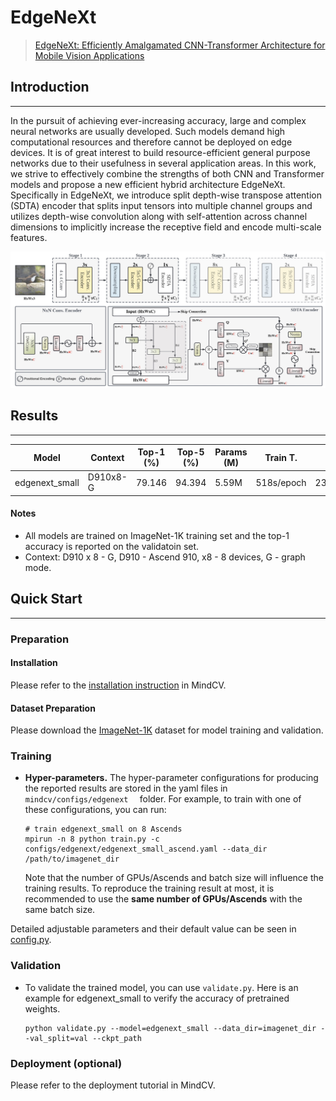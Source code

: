 # EdgeNeXt

> [EdgeNeXt: Efficiently Amalgamated CNN-Transformer Architecture for Mobile Vision Applications](https://arxiv.org/abs/2206.10589)

## Introduction

***

In the pursuit of achieving ever-increasing accuracy, large and complex neural networks are usually developed. Such models demand high computational resources and therefore cannot be deployed on edge devices. It is of great interest to build resource-efficient general purpose networks due to their usefulness in several application areas. In this work, we strive to effectively combine the strengths of both CNN and Transformer models and propose a new efficient hybrid architecture EdgeNeXt. Specifically in EdgeNeXt, we introduce split depth-wise transpose attention (SDTA) encoder that splits input tensors into multiple channel groups and utilizes depth-wise convolution along with self-attention across channel dimensions to implicitly increase the receptive field and encode multi-scale features.

![](edgenext.png)

## Results

***

| Model           | Context   |  Top-1 (%)  | Top-5 (%)  |  Params (M)    | Train T. | Infer T. |  Download | Config | Log |
|-----------------|-----------|-------|-------|------------|-------|--------|---|--------|--------------|
| edgenext_small | D910x8-G | 79.146     | 94.394     | 5.59M       | 518s/epoch | 238.6ms/step | [model](https://download.mindspore.cn/toolkits/mindcv/edgenext/edgenext_small.ckpt) | [cfg](https://github.com/mindspore-lab/mindcv/blob/main/configs/edgenext/edgenext_small_ascend.yaml) | [log]() |

#### Notes

- All models are trained on ImageNet-1K training set and the top-1 accuracy is reported on the validatoin set.
- Context: D910 x 8 - G, D910 - Ascend 910, x8 - 8 devices, G - graph mode.

## Quick Start

***

### Preparation

#### Installation

Please refer to the [installation instruction](https://github.com/mindspore-lab/mindcv#installation) in MindCV.

#### Dataset Preparation

Please download the [ImageNet-1K](https://www.image-net.org/download.php) dataset for model training and validation.

### Training

- **Hyper-parameters.** The hyper-parameter configurations for producing the reported results are stored in the yaml files in `mindcv/configs/edgenext  ` folder. For example, to train with one of these configurations, you can run:

  ```shell
  # train edgenext_small on 8 Ascends
  mpirun -n 8 python train.py -c configs/edgenext/edgenext_small_ascend.yaml --data_dir /path/to/imagenet_dir
  ```
  
  Note that the number of GPUs/Ascends and batch size will influence the training results. To reproduce the training result at most, it is recommended to use the **same number of GPUs/Ascends** with the same batch size.

Detailed adjustable parameters and their default value can be seen in [config.py](../../config.py).

### Validation

- To validate the trained model, you can use `validate.py`. Here is an example for edgenext_small to verify the accuracy of pretrained weights.

  ```shell
  python validate.py --model=edgenext_small --data_dir=imagenet_dir --val_split=val --ckpt_path
  ```

### Deployment (optional)

Please refer to the deployment tutorial in MindCV.
